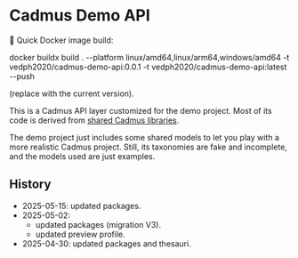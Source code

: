 ﻿# Cadmus Demo API

🐋 Quick Docker image build:

  docker buildx build . --platform linux/amd64,linux/arm64,windows/amd64 -t vedph2020/cadmus-demo-api:0.0.1 -t vedph2020/cadmus-demo-api:latest --push

(replace with the current version).

This is a Cadmus API layer customized for the demo project. Most of its code is derived from [shared Cadmus libraries](https://github.com/vedph/cadmus-api).

The demo project just includes some shared models to let you play with a more realistic Cadmus project. Still, its taxonomies are fake and incomplete, and the models used are just examples.

## History

- 2025-05-15: updated packages.
- 2025-05-02:
  - updated packages (migration V3).
  - updated preview profile.
- 2025-04-30: updated packages and thesauri.
